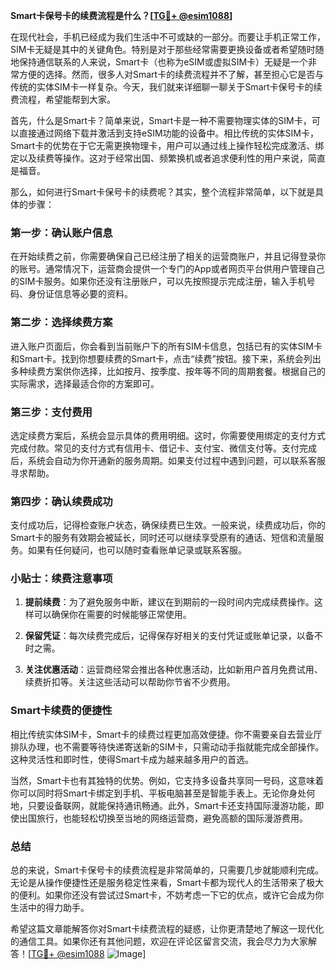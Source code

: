 **Smart卡保号卡的续费流程是什么？[[TG💪+ @esim1088](https://t.me/s/esim1088)]**

在现代社会，手机已经成为我们生活中不可或缺的一部分。而要让手机正常工作，SIM卡无疑是其中的关键角色。特别是对于那些经常需要更换设备或者希望随时随地保持通信联系的人来说，Smart卡（也称为eSIM或虚拟SIM卡）无疑是一个非常方便的选择。然而，很多人对Smart卡的续费流程并不了解，甚至担心它是否与传统的实体SIM卡一样复杂。今天，我们就来详细聊一聊关于Smart卡保号卡的续费流程，希望能帮到大家。

首先，什么是Smart卡？简单来说，Smart卡是一种不需要物理实体的SIM卡，可以直接通过网络下载并激活到支持eSIM功能的设备中。相比传统的实体SIM卡，Smart卡的优势在于它无需更换物理卡，用户可以通过线上操作轻松完成激活、绑定以及续费等操作。这对于经常出国、频繁换机或者追求便利性的用户来说，简直是福音。

那么，如何进行Smart卡保号卡的续费呢？其实，整个流程非常简单，以下就是具体的步骤：

### 第一步：确认账户信息

在开始续费之前，你需要确保自己已经注册了相关的运营商账户，并且记得登录你的账号。通常情况下，运营商会提供一个专门的App或者网页平台供用户管理自己的SIM卡服务。如果你还没有注册账户，可以先按照提示完成注册，输入手机号码、身份证信息等必要的资料。

### 第二步：选择续费方案

进入账户页面后，你会看到当前账户下的所有SIM卡信息，包括已有的实体SIM卡和Smart卡。找到你想要续费的Smart卡，点击“续费”按钮。接下来，系统会列出多种续费方案供你选择，比如按月、按季度、按年等不同的周期套餐。根据自己的实际需求，选择最适合你的方案即可。

### 第三步：支付费用

选定续费方案后，系统会显示具体的费用明细。这时，你需要使用绑定的支付方式完成付款。常见的支付方式有信用卡、借记卡、支付宝、微信支付等。支付完成后，系统会自动为你开通新的服务周期。如果支付过程中遇到问题，可以联系客服寻求帮助。

### 第四步：确认续费成功

支付成功后，记得检查账户状态，确保续费已生效。一般来说，续费成功后，你的Smart卡的服务有效期会被延长，同时还可以继续享受原有的通话、短信和流量服务。如果有任何疑问，也可以随时查看账单记录或联系客服。

### 小贴士：续费注意事项

1. **提前续费**：为了避免服务中断，建议在到期前的一段时间内完成续费操作。这样可以确保你在需要的时候能够正常使用。
   
2. **保留凭证**：每次续费完成后，记得保存好相关的支付凭证或账单记录，以备不时之需。

3. **关注优惠活动**：运营商经常会推出各种优惠活动，比如新用户首月免费试用、续费折扣等。关注这些活动可以帮助你节省不少费用。

### Smart卡续费的便捷性

相比传统实体SIM卡，Smart卡的续费过程更加高效便捷。你不需要亲自去营业厅排队办理，也不需要等待快递寄送新的SIM卡，只需动动手指就能完成全部操作。这种灵活性和即时性，使得Smart卡成为越来越多用户的首选。

当然，Smart卡也有其独特的优势。例如，它支持多设备共享同一号码，这意味着你可以同时将Smart卡绑定到手机、平板电脑甚至是智能手表上。无论你身处何地，只要设备联网，就能保持通讯畅通。此外，Smart卡还支持国际漫游功能，即使出国旅行，也能轻松切换至当地的网络运营商，避免高额的国际漫游费用。

### 总结

总的来说，Smart卡保号卡的续费流程是非常简单的，只需要几步就能顺利完成。无论是从操作便捷性还是服务稳定性来看，Smart卡都为现代人的生活带来了极大的便利。如果你还没有尝试过Smart卡，不妨考虑一下它的优点，或许它会成为你生活中的得力助手。

希望这篇文章能解答你对Smart卡续费流程的疑惑，让你更清楚地了解这一现代化的通信工具。如果你还有其他问题，欢迎在评论区留言交流，我会尽力为大家解答！[[TG💪+ @esim1088](https://t.me/s/esim1088) ![Image](https://i.postimg.cc/4NQfJmqS/Snipaste-2025-05-13-00-14-12.png)]